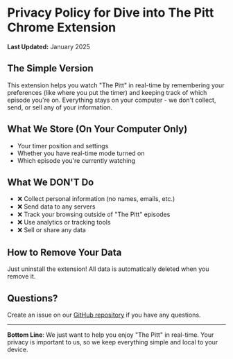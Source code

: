 # Privacy Policy for Dive into The Pitt Chrome Extension

**Last Updated:** January 2025

## The Simple Version

This extension helps you watch "The Pitt" in real-time by remembering your preferences (like where you put the timer) and keeping track of which episode you're on. Everything stays on your computer - we don't collect, send, or sell any of your information.

## What We Store (On Your Computer Only)

- Your timer position and settings
- Whether you have real-time mode turned on
- Which episode you're currently watching

## What We DON'T Do

- ❌ Collect personal information (no names, emails, etc.)
- ❌ Send data to any servers
- ❌ Track your browsing outside of "The Pitt" episodes
- ❌ Use analytics or tracking tools
- ❌ Sell or share any data

## How to Remove Your Data

Just uninstall the extension! All data is automatically deleted when you remove it.

## Questions?

Create an issue on our [GitHub repository](https://github.com/avibagla/dive-into-the-pitt-extension) if you have any questions.

---

**Bottom Line**: We just want to help you enjoy "The Pitt" in real-time. Your privacy is important to us, so we keep everything simple and local to your device. 